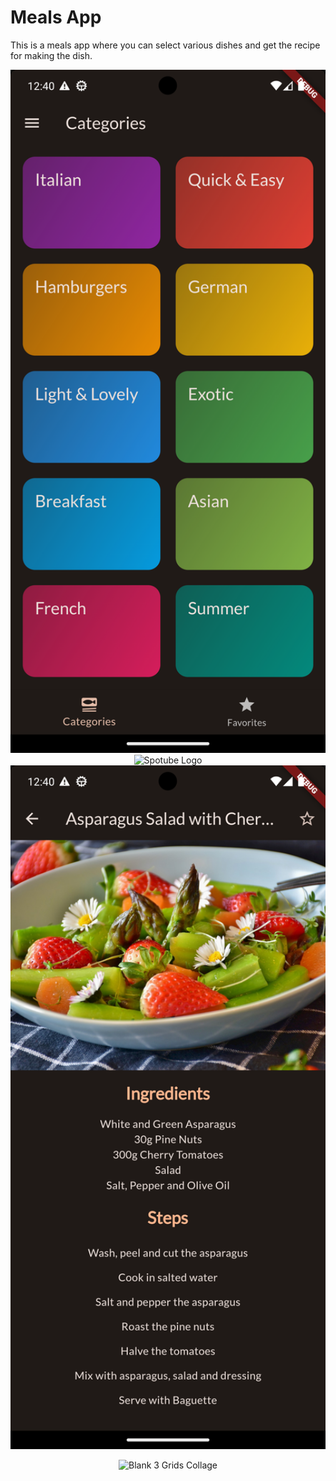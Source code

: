 
# Meals App

This is a meals app where you can select various dishes and get the recipe for making the dish.

<div align="center">
  <img width="600" src="https://github.com/LakshyaChauhan/mealsapp/blob/main/ss%20project/home%20page.png?raw= true)" alt="Spotube Logo">



  
  <img width="600" src="https://github.com/LakshyaChauhan/mealsapp/blob/main/ss%20project/Meals%20list.png?raw=true" alt="Spotube Logo">
  
  
  
  
  <img width="600" src="https://github.com/LakshyaChauhan/mealsapp/blob/main/ss%20project/Recipe.png?raw=true)" alt="Spotube Logo">
  
![Blank 3 Grids Collage](https://github.com/LakshyaChauhan/mealsapp/assets/95976218/33ab0cae-555a-4114-a9da-cc83ae84048d?raw=true)
</div>




